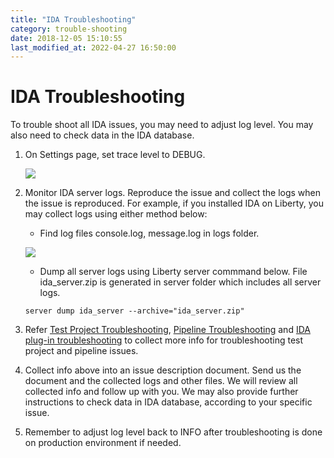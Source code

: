 ```yaml
---
title: "IDA Troubleshooting"
category: trouble-shooting
date: 2018-12-05 15:10:55
last_modified_at: 2022-04-27 16:50:00
---
```


# IDA Troubleshooting
To trouble shoot all IDA issues, you may need to adjust log level. You may also need to check data in the IDA database.

1. On Settings page, set trace level to DEBUG.

   ![][set_log_level]

2. Monitor IDA server logs. Reproduce the issue and collect the logs when the issue is reproduced. For example, if you installed IDA on Liberty, you may collect logs using either method below:
   - Find log files console.log, message.log in logs folder.

   ![][get_logs]

   - Dump all server logs using Liberty server commmand below. File ida_server.zip is generated in server folder which includes all server logs.
   ```
   server dump ida_server --archive="ida_server.zip"
   ```

3. Refer [Test Project Troubleshooting](https://sdc-china.github.io/IDA-doc/trouble-shooting/trouble-shooting-ida-test-project.html), [Pipeline Troubleshooting](https://sdc-china.github.io/IDA-doc/trouble-shooting/trouble-shooting-ida-pipeline.html) and [IDA plug-in troubleshooting](https://sdc-china.github.io/IDA-doc/trouble-shooting/trouble-shooting-ida-plugin.html) to collect more info for troubleshooting test project and pipeline issues.

4. Collect info above into an issue description document. Send us the document and the collected logs and other files. We will review all collected info and follow up with you. We may also provide further instructions to check data in IDA database, according to your specific issue.

5. Remember to adjust log level back to INFO after troubleshooting is done on production environment if needed.


[set_log_level]: ../images/troubleshooting/set_log_level.png
[get_logs]: ../images/troubleshooting/get_logs.png